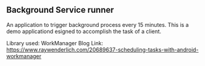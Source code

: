 
## Background Service runner

An application to trigger background process every 15 minutes.
This is a demo applicationd esigned to accomplish the task of a client.

Library used: WorkManager
Blog Link: https://www.raywenderlich.com/20689637-scheduling-tasks-with-android-workmanager